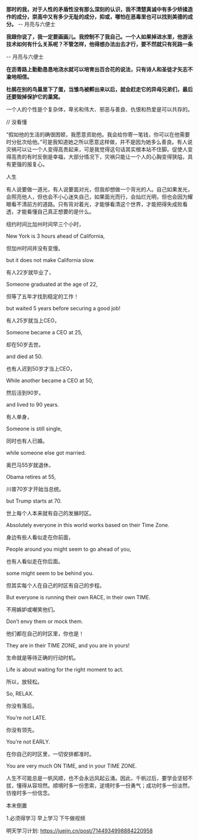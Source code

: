 **那时的我，对于人性的矛盾性没有那么深刻的认识，我不清楚真诚中有多少矫揉造作的成分，崇高中又有多少无耻的成分，抑或，哪怕在恶毒里也可以找到美德的成分。**                                                                               -- 月亮与六便士

**我跟你说了，我一定要画画儿。我控制不了我自己。一个人如果掉进水里，他游泳技术如何有什么关系呢？不管怎样，他得想办法出去才行，要不然就只有死路一条**

-- 月亮与六便士

**在沥青路上勤勤恳恳地浇水就可以培育出百合花的说法，只有诗人和圣徒才矢志不渝地相信。**

**杜鹃在别的鸟巢里下了蛋，当雏鸟被孵出来以后，就会赶走它的异母兄弟们，最后还要毁掉保护它的巢窝。**

一个人的个性是个复杂体，卑劣和伟大、邪恶与善良、仇恨和热爱是可以共存的。



// 没看懂 

“假如他的生活的确很困顿，我愿意资助他。我会给你寄一笔钱，你可以在他需要时分批次给他。”可是我知道她之所以愿意这样做，并不是因为她多么善良。有人说灾祸可以让一个人变得高贵起来，可是我觉得这句话其实根本站不住脚。促使人变得高贵的有时反倒是幸福，大部分情况下，灾祸只能让一个人的心胸变得狭隘，具有更强的报复心。

人生

有人说要做一道光，有人说要面对光，但我却想做一个背光的人。自己如果发光，会照亮他人，但也会不小心迷失自己，如果面光而行，会灿烂光明，但也会因为耀眼看不清前方的道路。只有背对着光，才能够看清这个世界，才能把得失成败看透，才能看懂自己真正想要的是什么。

纽约时间比加州时间早三个小时，

New York is 3 hours ahead of California,



但加州时间并没有变慢。

but it does not make California slow.



有人22岁就毕业了，

Someone graduated at the age of 22,



但等了五年才找到稳定的工作！

but waited 5 years before securing a good job!



有人25岁就当上CEO，

Someone became a CEO at 25,



却在50岁去世。

and died at 50.



也有人迟到50岁才当上CEO，

While another became a CEO at 50,



然后活到90岁。

and lived to 90 years.



有人单身，

Someone is still single,



同时也有人已婚。

while someone else got married.



奥巴马55岁就退休，

Obama retires at 55,



川普70岁才开始当总统。

but Trump starts at 70.



世上每个人本来就有自己的发展时区。

Absolutely everyone in this world works based on their Time Zone.



身边有些人看似走在你前面，

People around you might seem to go ahead of you,



也有人看似走在你后面。

some might seem to be behind you.



但其实每个人在自己的时区有自己的步程。

But everyone is running their own RACE, in their own TIME.



不用嫉妒或嘲笑他们。

Don’t envy them or mock them.



他们都在自己的时区里，你也是！

They are in their TIME ZONE, and you are in yours!



生命就是等待正确的行动时机。

Life is about waiting for the right moment to act.



所以，放轻松。

So, RELAX.



你没有落后。

You’re not LATE.



你没有领先。

You’re not EARLY.



在你自己的时区里，一切安排都准时。

You are very much ON TIME, and in your TIME ZONE.





人生不可能总是一帆风顺，也不会永远风起云涌。因此，千帆过后，要学会坚韧不拔，懂得从容坦然。顺境时多一份思索，逆境时多一份勇气；成功时多一份淡然，彷徨时多一份信念。

本末倒置

1.必须得学习  早上学习 下午做视频

明天学习计划: https://juejin.cn/post/7144934998884220958